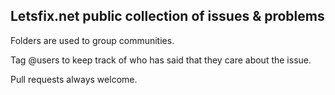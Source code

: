 ## Letsfix.net public collection of issues &amp; problems

Folders are used to group communities.

Tag @users to keep track of who has said that they care about the issue.

Pull requests always welcome.

